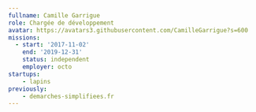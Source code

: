 ```yaml
---
fullname: Camille Garrigue
role: Chargée de développement
avatar: https://avatars3.githubusercontent.com/CamilleGarrigue?s=600
missions:
  - start: '2017-11-02'
    end: '2019-12-31'
    status: independent
    employer: octo
startups:
    - lapins
previously:
    - demarches-simplifiees.fr
---
```

